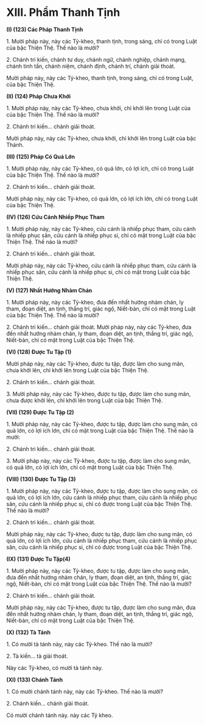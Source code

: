 # XIII. Phẩm Thanh Tịnh

**(I) (123) Các Pháp Thanh Tịnh**

<!--pg-->
1\. Mười pháp này, này các Tỷ-kheo, thanh tịnh, trong sáng, chỉ có trong Luật của bậc Thiện Thệ. Thế
nào là mười?

<!--pg-->
2\. Chánh tri kiến, chánh tư duy, chánh ngữ, chánh nghiệp, chánh mạng, chánh tinh tấn, chánh niệm,
chánh định, chánh trí, chánh giải thoát.

Mười pháp này, này các Tỷ-kheo, thanh tịnh, trong sáng, chỉ có trong Luật, của bậc Thiện Thệ.

**(II) (124) Pháp Chưa Khởi**

<!--pg-->
1\. Mười pháp này, này các Tỷ-kheo, chưa khởi, chỉ khởi lên trong Luật của của bậc Thiện Thệ. Thế nào
là mười?

<!--pg-->
2\. Chánh tri kiến... chánh giải thoát.

Mười pháp này, này các Tỷ-kheo, chưa khởi, chỉ khởi lên trong Luật của bậc Thánh.

**(III) (125) Pháp Có Quả Lớn**

<!--pg-->
1\. Mười pháp này, này các Tỷ-kheo, có quả lớn, có lợi ích, chỉ có trong Luật của bậc Thiện Thệ. Thế
nào là mười?

<!--pg-->
2\. Chánh tri kiến... chánh giải thoát.

Mười pháp này, này các Tỷ-kheo, có quả lớn, có lợi ích lớn, chỉ có trong Luật của bậc Thiện Thệ.

**(IV) (126) Cứu Cánh Nhiếp Phục Tham**

<!--pg-->
1\. Mười pháp này, này các Tỷ-kheo, cứu cánh là nhiếp phục tham, cứu cánh là nhiếp phục sân, cứu cánh
là nhiếp phục si, chỉ có mặt trong Luật của bậc Thiện Thệ. Thế nào là mười?

<!--pg-->
2\. Chánh tri kiến... chánh giải thoát.

Mười pháp này, này các Tỷ-kheo, cứu cánh là nhiếp phục tham, cứu cánh là nhiếp phục sân, cứu cánh là
nhiếp phục si, chỉ có mặt trong Luật của bậc Thiện Thệ.

**(V) (127) Nhất Hướng Nhàm Chán**

<!--pg-->
1\. Mười pháp này, này các Tỷ-kheo, đưa đến nhất hướng nhàm chán, ly tham, đoạn diệt, an tịnh, thắng
trí, giác ngộ, Niết-bàn, chỉ có mặt trong Luật của bậc Thiện Thệ. Thế nào là mười?

<!--pg-->
2\. Chánh tri kiến... chánh giải thoát.
Mười pháp này, này các Tỷ-kheo, đưa đến nhất hướng nhàm chán, ly tham, đoạn diệt, an tịnh, thắng trí,
giác ngộ, Niết-bàn, chỉ có mặt trong Luật của bậc Thiện Thệ.

**(VI) (128) Ðược Tu Tập (1)**

Mười pháp này, này các Tỷ-kheo, được tu tập, được làm cho sung mãn, chưa khởi lên, chỉ khởi lên trong
Luật của bậc Thiện Thệ.

<!--pg-->
2\. Chánh tri kiến... chánh giải thoát.

<!--pg-->
3\. Mười pháp này, này các Tỷ-kheo, được tu tập, được làm cho sung mãn, chưa được khởi lên, chỉ khởi
lên trong Luật của bậc Thiện Thệ.

**(VII) (129) Ðược Tu Tập (2)**

<!--pg-->
1\. Mười pháp này, này các Tỷ-kheo, được tu tập, được làm cho sung mãn, có quả lớn, có lợi ích lớn, chỉ
có mặt trong Luật của bậc Thiện Thệ. Thế nào là mười:

<!--pg-->
2\. Chánh tri kiến... chánh giải thoát.

<!--pg-->
3\. Mười pháp này, này các Tỷ-kheo, được tu tập, được làm cho sung mãn, có quả lớn, có lợi ích lớn, chỉ
có mặt trong Luật của bậc Thiện Thệ.

**(VIII) (130) Ðược Tu Tập (3)**

<!--pg-->
1\. Mười pháp này, này các Tỷ-kheo, được tu tập, được làm cho sung mãn, có quả lớn, có lợi ích lớn, cứu
cánh là nhiếp phục tham, cứu cánh là nhiếp phục sân, cứu cánh là nhiếp phục si, chỉ có được trong Luật
của bậc Thiện Thệ. Thế nào là mười?

<!--pg-->
2\. Chánh tri kiến... chánh giải thoát.

Mười pháp này, này các Tỷ-kheo, được tu tập, được làm cho sung mãn, có quả lớn, có lợi ích lớn, cứu
cánh là nhiếp phục tham, cứu cánh là nhiếp phục sân, cứu cánh là nhiếp phục si, chỉ có được trong Luật
của bậc Thiện Thệ.

**(IX) (131) Ðược Tu Tập(4)**

<!--pg-->
1\. Mười pháp này, này các Tỷ-kheo, được tu tập, được làm cho sung mãn, đưa đến nhất hướng nhàm
chán, ly tham, đoạn diệt, an tịnh, thắng trí, giác ngộ, Niết-bàn, chỉ có mặt trong Luật của bậc Thiện Thệ.
Thế nào là mười?

<!--pg-->
2\. Chánh tri kiến... chánh giải thoát.

Mười pháp này, này các Tỷ-kheo, được tu tập, được làm cho sung mãn, đưa đến nhất hướng nhàm chán,
ly tham, đoạn diệt, an tịnh, thắng trí, giác ngộ, Niết-bàn, chỉ có mặt trong Luật của bậc Thiện Thệ.

**(X) (132) Tà Tánh**

<!--pg-->
1\. Có mười tà tánh này, này các Tỷ-kheo. Thế nào là mười?
<!--pg-->
2\. Tà kiến... tà giải thoát.

Này các Tỷ-kheo, có mười tà tánh này.

**(XI) (133) Chánh Tánh**

<!--pg-->
1\. Có mười chánh tánh này, này các Tỷ-kheo. Thế nào là mười?

<!--pg-->
2\. Chánh kiến... chánh giải thoát.

Có mười chánh tánh này. này các Tỷ kheo.

